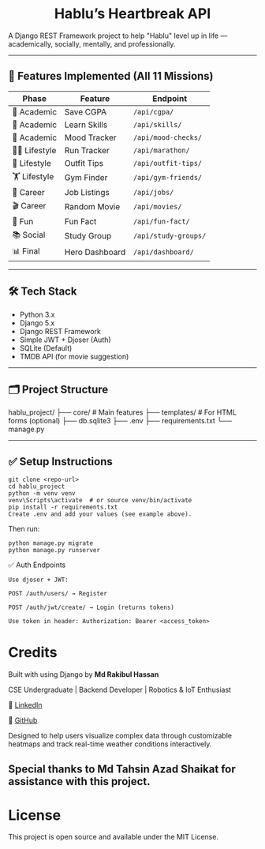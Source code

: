 ## <h1 align="center">Hablu’s Heartbreak API</h1>

A Django REST Framework project to help "Hablu" level up in life — academically, socially, mentally, and professionally.

---

## 🚀 Features Implemented (All 11 Missions)

| Phase | Feature | Endpoint |
|-------|---------|----------|
| 📘 Academic | Save CGPA | `/api/cgpa/` |
| 📘 Academic | Learn Skills | `/api/skills/` |
| 📘 Academic | Mood Tracker | `/api/mood-checks/` |
| 🏃‍♂️ Lifestyle | Run Tracker | `/api/marathon/` |
| 👕 Lifestyle | Outfit Tips | `/api/outfit-tips/` |
| 🏋️ Lifestyle | Gym Finder | `/api/gym-friends/` |
| 💼 Career | Job Listings | `/api/jobs/` |
| 🎬 Career | Random Movie | `/api/movies/` |
| 🎉 Fun | Fun Fact | `/api/fun-fact/` |
| 📚 Social | Study Group | `/api/study-groups/` |
| 📊 Final | Hero Dashboard | `/api/dashboard/` |

---

## 🛠️ Tech Stack

- Python 3.x
- Django 5.x
- Django REST Framework
- Simple JWT + Djoser (Auth)
- SQLite (Default)
- TMDB API (for movie suggestion)

---

## 🗂️ Project Structure

hablu_project/
├── core/ # Main features
├── templates/ # For HTML forms (optional)
├── db.sqlite3
├── .env
├── requirements.txt
└── manage.py

---

## ✅ Setup Instructions

```
git clone <repo-url>
cd hablu_project
python -m venv venv
venv\Scripts\activate  # or source venv/bin/activate
pip install -r requirements.txt
Create .env and add your values (see example above).
```

Then run:
```
python manage.py migrate
python manage.py runserver
```
✅ Auth Endpoints
```
Use djoser + JWT:

POST /auth/users/ → Register

POST /auth/jwt/create/ → Login (returns tokens)

Use token in header: Authorization: Bearer <access_token>
```
# Credits

Built with using Django by **Md Rakibul Hassan**

CSE Undergraduate | Backend Developer | Robotics & IoT Enthusiast

🔗 [LinkedIn](https://www.linkedin.com/in/md-rakibul-hassan-507b00308)

🐙 [GitHub](https://github.com/RR0327)

Designed to help users visualize complex data through customizable heatmaps and track real-time weather conditions interactively.

## Special thanks to **Md Tahsin Azad Shaikat** for assistance with this project.

# License

This project is open source and available under the MIT License.